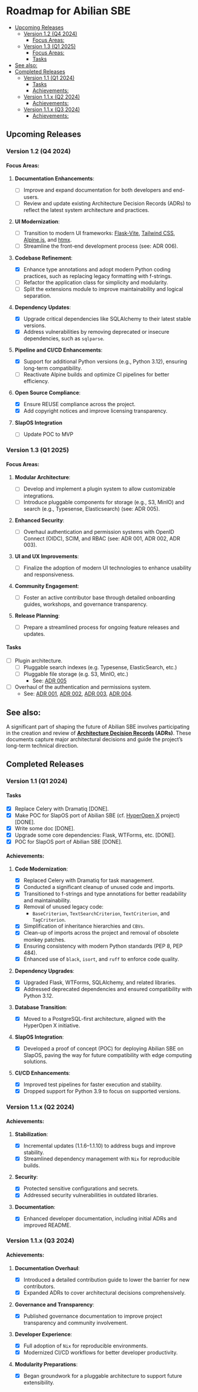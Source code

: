 # Roadmap for Abilian SBE

<!-- toc -->

- [Upcoming Releases](#upcoming-releases)
  * [Version 1.2 (Q4 2024)](#version-12-q4-2024)
    + [Focus Areas:](#focus-areas)
  * [Version 1.3 (Q1 2025)](#version-13-q1-2025)
    + [Focus Areas:](#focus-areas-1)
    + [Tasks](#tasks)
- [See also:](#see-also)
- [Completed Releases](#completed-releases)
  * [Version 1.1 (Q1 2024)](#version-11-q1-2024)
    + [Tasks](#tasks-1)
    + [Achievements:](#achievements)
  * [Version 1.1.x (Q2 2024)](#version-11x-q2-2024)
    + [Achievements:](#achievements-1)
  * [Version 1.1.x (Q3 2024)](#version-11x-q3-2024)
    + [Achievements:](#achievements-2)

<!-- tocstop -->

## Upcoming Releases

### Version 1.2 (Q4 2024)

#### Focus Areas:

1. **Documentation Enhancements**:

   - [ ] Improve and expand documentation for both developers and end-users.
   - [ ] Review and update existing Architecture Decision Records (ADRs) to reflect the latest system architecture and practices.

1. **UI Modernization**:

   - [ ] Transition to modern UI frameworks: [Flask-Vite](https://github.com/abilian/flask-vite), [Tailwind CSS](https://tailwindcss.com/), [Alpine.js](https://alpinejs.dev/), and [htmx](https://htmx.org/).
   - [ ] Streamline the front-end development process (see: ADR 006).

1. **Codebase Refinement**:

   - [x] Enhance type annotations and adopt modern Python coding practices, such as replacing legacy formatting with f-strings.
   - [ ] Refactor the application class for simplicity and modularity.
   - [ ] Split the extensions module to improve maintainability and logical separation.

1. **Dependency Updates**:

   - [x] Upgrade critical dependencies like SQLAlchemy to their latest stable versions.
   - [x] Address vulnerabilities by removing deprecated or insecure dependencies, such as `sqlparse`.

1. **Pipeline and CI/CD Enhancements**:

   - [x] Support for additional Python versions (e.g., Python 3.12), ensuring long-term compatibility.
   - [ ] Reactivate Alpine builds and optimize CI pipelines for better efficiency.

1. **Open Source Compliance**:

   - [x] Ensure REUSE compliance across the project.
   - [x] Add copyright notices and improve licensing transparency.

1. **SlapOS Integration**

   - [ ] Update POC to MVP


### Version 1.3 (Q1 2025)

#### Focus Areas:

1. **Modular Architecture**:

   - [ ] Develop and implement a plugin system to allow customizable integrations.
   - [ ] Introduce pluggable components for storage (e.g., S3, MinIO) and search (e.g., Typesense, Elasticsearch) (see: ADR 005).

1. **Enhanced Security**:

   - [ ] Overhaul authentication and permission systems with OpenID Connect (OIDC), SCIM, and RBAC (see: ADR 001, ADR 002, ADR 003).

1. **UI and UX Improvements**:

   - [ ] Finalize the adoption of modern UI technologies to enhance usability and responsiveness.

1. **Community Engagement**:

   - [ ] Foster an active contributor base through detailed onboarding guides, workshops, and governance transparency.

1. **Release Planning**:

   - [ ] Prepare a streamlined process for ongoing feature releases and updates.

#### Tasks

- [ ] Plugin architecture.
  - [ ] Pluggable search indexes (e.g. Typesense, ElasticSearch, etc.)
  - [ ] Pluggable file storage (e.g. S3, MinIO, etc.)
    - See: [ADR 005](../notes/adrs/005-storage.md)
- [ ] Overhaul of the authentication and permissions system.
  - See: [ADR 001](../notes/adrs/001-oidc.md), [ADR 002](../notes/adrs/002-scim.md), [ADR 003](../notes/adrs/003-rbac.md), [ADR 004](../notes/adrs/004-permissions.md).


## See also:

A significant part of shaping the future of Abilian SBE involves participating in the creation and review of **[Architecture Decision Records](../notes/adrs) (ADRs)**. These documents capture major architectural decisions and guide the project’s long-term technical direction.


## Completed Releases

### Version 1.1 (Q1 2024)

#### Tasks

- [x] Replace Celery with Dramatiq [DONE].
- [x] Make POC for SlapOS port of Abilian SBE (cf. [HyperOpen X](https://abilian.com/fr/recherche-developpement/hyper-open-x/) project) [DONE].
- [x] Write some doc [DONE].
- [x] Upgrade some core dependencies: Flask, WTForms, etc. [DONE].
- [x] POC for SlapOS port of Abilian SBE [DONE].

#### Achievements:

1. **Code Modernization**:

   - [x] Replaced Celery with Dramatiq for task management.
   - [x] Conducted a significant cleanup of unused code and imports.
   - [x] Transitioned to f-strings and type annotations for better readability and maintainability.
   - [x] Removal of unused legacy code:
     - `BaseCriterion`, `TextSearchCriterion`, `TextCriterion`, and `TagCriterion`.
   - [x] Simplification of inheritance hierarchies and `CBVs`.
   - [x] Clean-up of imports across the project and removal of obsolete monkey patches.
   - [x] Ensuring consistency with modern Python standards (PEP 8, PEP 484).
   - [x] Enhanced use of `black`, `isort`, and `ruff` to enforce code quality.

1. **Dependency Upgrades**:

   - [x] Upgraded Flask, WTForms, SQLAlchemy, and related libraries.
   - [x] Addressed deprecated dependencies and ensured compatibility with Python 3.12.

1. **Database Transition**:

   - [x] Moved to a PostgreSQL-first architecture, aligned with the HyperOpen X initiative.

1. **SlapOS Integration**:

   - [x] Developed a proof of concept (POC) for deploying Abilian SBE on SlapOS, paving the way for future compatibility with edge computing solutions.

1. **CI/CD Enhancements**:

   - [x] Improved test pipelines for faster execution and stability.
   - [x] Dropped support for Python 3.9 to focus on supported versions.

### Version 1.1.x (Q2 2024)

#### Achievements:

1. **Stabilization**:

   - [x] Incremental updates (1.1.6–1.1.10) to address bugs and improve stability.
   - [x] Streamlined dependency management with `Nix` for reproducible builds.

1. **Security**:

   - [x] Protected sensitive configurations and secrets.
   - [x] Addressed security vulnerabilities in outdated libraries.

1. **Documentation**:

   - [x] Enhanced developer documentation, including initial ADRs and improved README.

### Version 1.1.x (Q3 2024)

#### Achievements:

1. **Documentation Overhaul**:

   - [x] Introduced a detailed contribution guide to lower the barrier for new contributors.
   - [x] Expanded ADRs to cover architectural decisions comprehensively.

1. **Governance and Transparency**:

   - [x] Published governance documentation to improve project transparency and community involvement.

1. **Developer Experience**:

   - [x] Full adoption of `Nix` for reproducible environments.
   - [x] Modernized CI/CD workflows for better developer productivity.

1. **Modularity Preparations**:

   - [x] Began groundwork for a pluggable architecture to support future extensibility.
